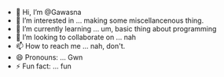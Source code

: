 - 👋 Hi, I’m @Gawasna
- 👀 I’m interested in ... making some miscellancenous thing. 
- 🌱 I’m currently learning ... um, basic thing about programming
- 💞️ I’m looking to collaborate on ... nah
- 📫 How to reach me ... nah, don't.
- 😄 Pronouns: ... Gwn
- ⚡ Fun fact: ... fun

<!---
Gawasna/Gawasna is a ✨ special ✨ repository because its `README.md` (this file) appears on your GitHub profile.
You can click the Preview link to take a look at your changes.
--->
